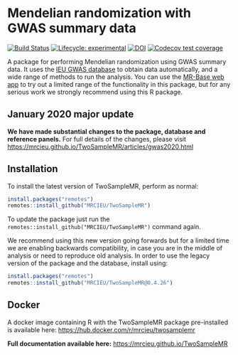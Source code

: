 
<!-- README.md is generated from README.Rmd. Please edit that file -->

# Mendelian randomization with GWAS summary data

<!-- badges: start -->

[![Build
Status](https://github.com/MRCIEU/TwoSampleMR/workflows/R-CMD-check/badge.svg)](https://github.com/MRCIEU/TwoSampleMR/actions?workflow=R-CMD-check)
[![Lifecycle:
experimental](https://img.shields.io/badge/lifecycle-experimental-orange.svg)](https://www.tidyverse.org/lifecycle/#experimental)
[![DOI](https://zenodo.org/badge/49515156.svg)](https://zenodo.org/badge/latestdoi/49515156)
[![Codecov test
coverage](https://codecov.io/gh/MRCIEU/TwoSampleMR/branch/ieugwasr/graph/badge.svg)](https://codecov.io/gh/MRCIEU/TwoSampleMR?branch=ieugwasr)
<!-- badges: end -->

A package for performing Mendelian randomization using GWAS summary
data. It uses the [IEU GWAS database](https://gwas.mrcieu.ac.uk/) to
obtain data automatically, and a wide range of methods to run the
analysis. You can use the [MR-Base web app](http://www.mrbase.org/) to
try out a limited range of the functionality in this package, but for
any serious work we strongly recommend using this R package.

## January 2020 major update

**We have made substantial changes to the package, database and
reference panels.** For full details of the changes, please visit
<https://mrcieu.github.io/TwoSampleMR/articles/gwas2020.html>

## Installation

To install the latest version of TwoSampleMR, perform as normal:

``` r
install.packages("remotes")
remotes::install_github("MRCIEU/TwoSampleMR")
```

To update the package just run the
`remotes::install_github("MRCIEU/TwoSampleMR")` command again.

We recommend using this new version going forwards but for a limited
time we are enabling backwards compatibility, in case you are in the
middle of analysis or need to reproduce old analysis. In order to use
the legacy version of the package and the database, install using:

``` r
install.packages("remotes")
remotes::install_github("MRCIEU/TwoSampleMR@0.4.26")
```

## Docker

A docker image containing R with the TwoSampleMR package pre-installed
is available here: <https://hub.docker.com/r/mrcieu/twosamplemr>

<!-- Additional content -->

**Full documentation available here:**
<https://mrcieu.github.io/TwoSampleMR>
